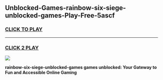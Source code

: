 
## Unblocked-Games-rainbow-six-siege-unblocked-games-Play-Free-5ascf
<h3>
<a href="https://premium76.site?title=rainbow-six-siege-unblocked-games&ref=12A">CLICK TO PLAY</a></h3>
<hr>

<h3>
<a href="https://premium76.site?title=rainbow-six-siege-unblocked-games&ref=12A">CLICK 2 PLAY</a>
  
</h3>

<a href="https://premium76.site?title=rainbow-six-siege-unblocked-games&ref=12A"><img src="https://clearcache.store/games.png"></a>


**rainbow-six-siege-unblocked-games games unblocked: Your Gateway to Fun and Accessible Online Gaming**
